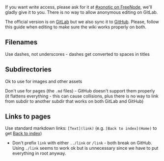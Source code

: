 If you want write access, please ask for it at [#xonotic on FreeNode](https://webchat.freenode.net/), we'll gladly give it to you. There is no way to allow anonymous editing on GitLab.

The official version is on [GitLab](https://gitlab.com/xonotic/xonotic/wikis/home) but we also sync it to [GitHub](https://github.com/xonotic/xonotic/wiki). Please, follow this guide when editing to make sure the wiki works properly on both.

Filenames
---------

Use dashes, not underscores - dashes get converted to spaces in titles

Subdirectories
--------------

Ok to use for images and other assets

Don't use for pages (the `.md` files) - GitHub doesn't support them properly (it flattens everything - this can cause collisions, plus there is no way to link from subdir to another subdir that works on both GitLab and GitHub)

Links to pages
-------------

Use standard markdown links: `[Text](link)` (e.g. `[Back to index](Home)` to get [Back to index](Home))
 - Don't prefix `link` with either `../link` or `/link` - both break on GitHub. Using `./link` seems to work ok but is unnecessary since we have to put everything in root anyway.
